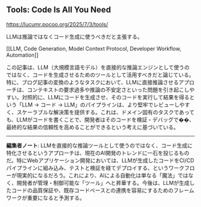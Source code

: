 ## Tools: Code Is All You Need

https://lucumr.pocoo.org/2025/7/3/tools/

LLMは推論ではなくコード生成に使うべきだと主張する。

[[LLM, Code Generation, Model Context Protocol, Developer Workflow, Automation]]

この記事は、LLM（大規模言語モデル）を直接的な推論エンジンとして使うのではなく、コードを生成させるためのツールとして活用すべきだと論じている。特に、ブログ記事の変換のようなタスクにおいて、LLMに直接推論させるアプローチは、コンテキストの要求過多や推論の不安定さといった問題を引き起こしやすい。対照的に、LLMにコードを生成させ、そのコードを実行して結果を得るという「LLM → コード → LLM」のパイプラインは、より堅牢でレビューしやすく、スケーラブルな解決策を提供する。これは、ドメイン固有のタスクであっても、LLMがコードを書くことで、開発者はそのコードを検証・デバッグで��、最終的な結果の信頼性を高めることができるという考えに基づいている。

---

**編集者ノート**: LLMを直接的な推論ツールとして使うのではなく、コード生成に特化させるというアプローチは、現在のAI開発のトレンドに一石を投じるものだ。特にWebアプリケーション開発においては、LLMが生成したコードをCI/CDパイプラインに組み込み、テストと検証を経てデプロイする、というワークフローが現実的になるだろう。これにより、AIによる自動化は単なる「魔法」ではなく、開発者が管理・制御可能な「ツール」へと昇華する。今後は、LLMが生成したコードの品質保証や、既存コードベースとの連携を容易にするためのフレームワークが重要になると予測する。